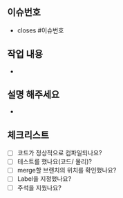 ## 이슈번호
- closes #이슈번호

## 작업 내용
- 

## 설명 해주세요
- 

## 체크리스트
- [ ] 코드가 정상적으로 컴파일되나요?
- [ ] 테스트를 했나요(코드/ 물리)?
- [ ] merge할 브랜치의 위치를 확인했나요?
- [ ] Label을 지정했나요?
- [ ] 주석을 지웠나요?
